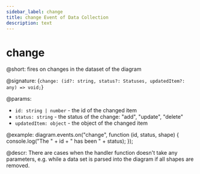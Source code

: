 ```yaml
---
sidebar_label: change
title: change Event of Data Collection
description: text
---
```


# change

@short: fires on changes in the dataset of the diagram

@signature: {`change: (id?: string, status?: Statuses, updatedItem?: any) => void;`}

@params:
- `id: string | number` - the id of the changed item
- `status: string` - the status of the change: "add", "update", "delete"
- `updatedItem: object` - the object of the changed item

@example:
diagram.events.on("change", function (id, status, shape) {
	console.log("The " + id + " has been " + status);
});

@descr:
There are cases when the handler function doesn't take any parameters, e.g. while a data set is parsed into the diagram if all shapes are removed.
